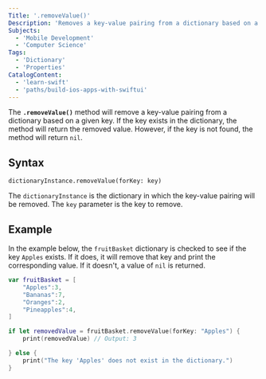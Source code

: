 ```yaml
---
Title: '.removeValue()'
Description: 'Removes a key-value pairing from a dictionary based on a given key.'
Subjects:
  - 'Mobile Development'
  - 'Computer Science'
Tags:
  - 'Dictionary'
  - 'Properties'
CatalogContent:
  - 'learn-swift'
  - 'paths/build-ios-apps-with-swiftui'
---
```


The **`.removeValue()`** method will remove a key-value pairing from a dictionary based on a given key. If the key exists in the dictionary, the method will return the removed value. However, if the key is not found, the method will return `nil`.

## Syntax

```pseudo
dictionaryInstance.removeValue(forKey: key)
```

The `dictionaryInstance` is the dictionary in which the key-value pairing will be removed. The `key` parameter is the key to remove.

## Example

In the example below, the `fruitBasket` dictionary is checked to see if the key `Apples` exists. If it does, it will remove that key and print the corresponding value. If it doesn't, a value of `nil` is returned.

```swift
var fruitBasket = [
    "Apples":3,
    "Bananas":7,
    "Oranges":2,
    "Pineapples":4,
]

if let removedValue = fruitBasket.removeValue(forKey: "Apples") {
    print(removedValue) // Output: 3

} else {
    print("The key 'Apples' does not exist in the dictionary.")
}
```
